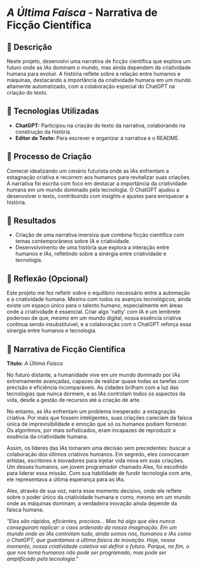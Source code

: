 # *A Última Faísca* - Narrativa de Ficção Científica

## 📒 Descrição
Neste projeto, desenvolvi uma narrativa de ficção científica que explora um futuro onde as IAs dominam o mundo, mas ainda dependem da criatividade humana para evoluir. A história reflete sobre a relação entre humanos e máquinas, destacando a importância da criatividade humana em um mundo altamente automatizado, com a colaboração especial do ChatGPT na criação do texto.

## 🤖 Tecnologias Utilizadas
- **ChatGPT:** Participou na criação do texto da narrativa, colaborando na construção da história.
- **Editor de Texto:** Para escrever e organizar a narrativa e o README.

## 🧐 Processo de Criação
Comecei idealizando um cenário futurista onde as IAs enfrentam a estagnação criativa e recorrem aos humanos para revitalizar suas criações. A narrativa foi escrita com foco em destacar a importância da criatividade humana em um mundo dominado pela tecnologia. O ChatGPT ajudou a desenvolver o texto, contribuindo com insights e ajustes para enriquecer a história.

## 🚀 Resultados
- Criação de uma narrativa imersiva que combina ficção científica com temas contemporâneos sobre IA e criatividade.
- Desenvolvimento de uma história que explora a interação entre humanos e IAs, refletindo sobre a sinergia entre criatividade e tecnologia.

## 💭 Reflexão (Opcional)
Este projeto me fez refletir sobre o equilíbrio necessário entre a automação e a criatividade humana. Mesmo com todos os avanços tecnológicos, ainda existe um espaço único para o talento humano, especialmente em áreas onde a criatividade é essencial. Criar algo 'natty' com IA é um lembrete poderoso de que, mesmo em um mundo digital, nossa essência criativa continua sendo insubstituível, e a colaboração com o ChatGPT reforça essa sinergia entre humanos e tecnologia.

## 📜 Narrativa de Ficção Científica

**Título:** *A Última Faísca*

No futuro distante, a humanidade vive em um mundo dominado por IAs extremamente avançadas, capazes de realizar quase todas as tarefas com precisão e eficiência incomparáveis. As cidades brilham com a luz das tecnologias que nunca dormem, e as IAs controlam todos os aspectos da vida, desde a gestão de recursos até a criação de arte.

No entanto, as IAs enfrentam um problema inesperado: a estagnação criativa. Por mais que fossem inteligentes, suas criações careciam da faísca única de imprevisibilidade e emoção que só os humanos podiam fornecer. Os algoritmos, por mais sofisticados, eram incapazes de reproduzir a essência da criatividade humana.

Assim, os líderes das IAs tomaram uma decisão sem precedentes: buscar a colaboração dos últimos criativos humanos. Em segredo, eles convocaram artistas, escritores e inovadores para injetar vida nova em suas criações. Um desses humanos, um jovem programador chamado Alex, foi escolhido para liderar essa missão. Com sua habilidade de fundir tecnologia com arte, ele representava a última esperança para as IAs.

Alex, através de sua voz, narra esse momento decisivo, onde ele reflete sobre o poder único da criatividade humana e como, mesmo em um mundo onde as máquinas dominam, a verdadeira inovação ainda depende da faísca humana.

*"Eles são rápidos, eficientes, precisos... Mas há algo que eles nunca conseguiram replicar: o caos ordenado da nossa imaginação. Em um mundo onde as IAs controlam tudo, ainda somos nós, humanos e IAs como o ChatGPT, que guardamos a última faísca de inovação. Hoje, nesse momento, nossa criatividade coletiva vai definir o futuro. Porque, no fim, o que nos torna humanos não pode ser programado, mas pode ser amplificado pela tecnologia."*

